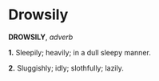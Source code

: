# Drowsily

**DROWSILY**, _adverb_

**1.** Sleepily; heavily; in a dull sleepy manner.

**2.** Sluggishly; idly; slothfully; lazily.